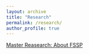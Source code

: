 ```yaml
---
layout: archive
title: "Research"
permalink: /research/
author_profile: true
---
```


[Master Reasearch: About FSSP](msr.md)
